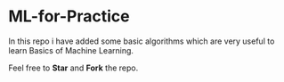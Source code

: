 # ML-for-Practice
In this repo i have added some basic algorithms which are very useful to learn Basics of Machine Learning.

Feel free to **Star** and **Fork** the repo.

